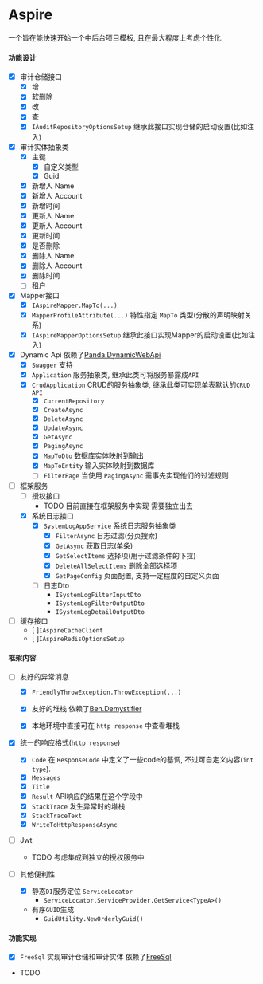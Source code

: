 # Aspire
一个旨在能快速开始一个中后台项目模板, 且在最大程度上考虑个性化. 

#### 功能设计

- [x] 审计仓储接口
    - [x] 增
    - [x] 软删除
    - [x] 改
    - [x] 查
    - [x] `IAuditRepositoryOptionsSetup` 继承此接口实现仓储的启动设置(比如注入)

- [x] 审计实体抽象类
    - [x] 主键
	    - [x] 自定义类型
	    - [x] Guid
    - [x] 新增人 Name 
    - [x] 新增人 Account
    - [x] 新增时间
    - [x] 更新人 Name
    - [x] 更新人 Account
    - [x] 更新时间
    - [x] 是否删除
    - [x] 删除人 Name
    - [x] 删除人 Account
    - [x] 删除时间
    - [ ] 租户

- [x] Mapper接口
    - [x] `IAspireMapper.MapTo(...)`
    - [x] `MapperProfileAttribute(...)` 特性指定 `MapTo` 类型(分散的声明映射关系)
    - [x] `IAspireMapperOptionsSetup` 继承此接口实现Mapper的启动设置(比如注入)

- [x] Dynamic Api 依赖了[Panda.DynamicWebApi](https://github.com/pda-team/Panda.DynamicWebApi)
    - [x] `Swagger` 支持
    - [x] `Application` 服务抽象类, 继承此类可将服务暴露成`API`
    - [x] `CrudApplication` CRUD的服务抽象类, 继承此类可实现单表默认的`CRUD` `API`
        - [x] `CurrentRepository`
        - [x] `CreateAsync`
        - [x] `DeleteAsync`
        - [x] `UpdateAsync`
        - [x] `GetAsync`
        - [x] `PagingAsync`
        - [x] `MapToDto` 数据库实体映射到输出
        - [x] `MapToEntity` 输入实体映射到数据库
        - [ ] `FilterPage` 当使用 `PagingAsync` 需事先实现他们的过滤规则

- [ ] 框架服务
    - [ ] 授权接口
        - TODO 目前直接在框架服务中实现 需要独立出去
    - [x] 系统日志接口
        - [x] `SystemLogAppService` 系统日志服务抽象类
            - [x] `FilterAsync` 日志过滤(分页搜索)
            - [x] `GetAsync` 获取日志(单条)
            - [x] `GetSelectItems` 选择项(用于过滤条件的下拉)
            - [x] `DeleteAllSelectItems` 删除全部选择项
            - [x] `GetPageConfig` 页面配置, 支持一定程度的自定义页面
        - [ ] 日志Dto
            - `ISystemLogFilterInputDto`
            - `ISystemLogFilterOutputDto`
            - `ISystemLogDetailOutputDto`





- [ ] 缓存接口
    - [ ]`IAspireCacheClient`
    - [ ]`IAspireRedisOptionsSetup`
    
#### 框架内容 

- [ ] 友好的异常消息
    - [x] `FriendlyThrowException.ThrowException(...)`
    - [x] 友好的堆栈 依赖了[Ben.Demystifier](https://github.com/benaadams/Ben.Demystifier)
    - [x] 本地环境中直接可在 `http response` 中查看堆栈


- [x] 统一的响应格式(`http response`)
    - [x] `Code` 在 `ResponseCode` 中定义了一些code的基调, 不过可自定义内容(`int type`).
    - [x] `Messages`
    - [x] `Title`
    - [x] `Result` API响应的结果在这个字段中
    - [x] `StackTrace` 发生异常时的堆栈
    - [x] `StackTraceText` 
    - [x] `WriteToHttpResponseAsync`

- [ ] Jwt 
    - TODO 考虑集成到独立的授权服务中
    
- [ ] 其他便利性
    - [x] 静态`DI`服务定位 `ServiceLocator`
        - `ServiceLocator.ServiceProvider.GetService<TypeA>()`
    - 有序`GUID`生成
        - `GuidUtility.NewOrderlyGuid()`
        













#### 功能实现
- [x] `FreeSql` 实现审计仓储和审计实体 依赖了[FreeSql](https://github.com/dotnetcore/FreeSql)

- TODO 
